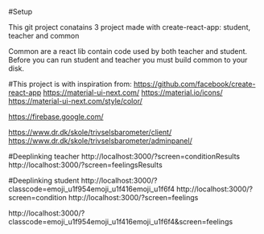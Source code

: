 
#Setup

This git project conatains 3 project made with create-react-app: student, teacher and common

Common are a react lib contain code used by both teacher and student. Before you can run student and teacher you must build common to your disk. 

#This project is with inspiration from:
https://github.com/facebook/create-react-app
https://material-ui-next.com/
https://material.io/icons/
https://material-ui-next.com/style/color/

https://firebase.google.com/

https://www.dr.dk/skole/trivselsbarometer/client/
https://www.dr.dk/skole/trivselsbarometer/adminpanel/


#Deeplinking teacher
http://localhost:3000/?screen=conditionResults
http://localhost:3000/?screen=feelingsResults

#Deeplinking student
http://localhost:3000/?classcode=emoji_u1f954emoji_u1f416emoji_u1f6f4
http://localhost:3000/?screen=condition
http://localhost:3000/?screen=feelings

http://localhost:3000/?classcode=emoji_u1f954emoji_u1f416emoji_u1f6f4&screen=feelings